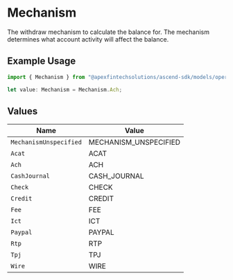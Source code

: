 # Mechanism

The withdraw mechanism to calculate the balance for. The mechanism determines what account activity will affect the balance.

## Example Usage

```typescript
import { Mechanism } from "@apexfintechsolutions/ascend-sdk/models/operations";

let value: Mechanism = Mechanism.Ach;
```

## Values

| Name                   | Value                  |
| ---------------------- | ---------------------- |
| `MechanismUnspecified` | MECHANISM_UNSPECIFIED  |
| `Acat`                 | ACAT                   |
| `Ach`                  | ACH                    |
| `CashJournal`          | CASH_JOURNAL           |
| `Check`                | CHECK                  |
| `Credit`               | CREDIT                 |
| `Fee`                  | FEE                    |
| `Ict`                  | ICT                    |
| `Paypal`               | PAYPAL                 |
| `Rtp`                  | RTP                    |
| `Tpj`                  | TPJ                    |
| `Wire`                 | WIRE                   |